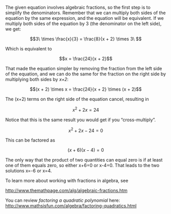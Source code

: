 The given equation involves algebraic fractions, so the
first step is to simplify the denominators. Remember that we can
multiply both sides of the equation by the same expression, and the
equation will be equivalent. If we multiply both sides of the equation
by 3 (the denominator on the left side), we get:

$$3\  \times \frac{x}{3} = \frac{8}{x + 2} \times 3\ $$

Which is equivalent to

$$x = \frac{24}{x + 2}$$

That made the equation simpler by removing the fraction from the left
side of the equation, and we can do the same for the fraction on the
right side by multiplying both sides by *x+2*:

$$(x + 2) \times x = \frac{24}{x + 2} \times (x + 2)$$

The (x+2) terms on the right side of the equation cancel, resulting in

$$x^{2} + 2x = 24$$

Notice that this is the same result you would get if you
“cross-multiply”.

$$x^{2} + 2x - 24 = 0$$

This can be factored as

$$(x + 6)(x - 4) = 0$$

The only way that the product of two quantities can equal zero is if at
least one of them equals zero, so either x+6=0 or x-4=0. That leads to
the two solutions x=-6 or x=4.

To learn more about working with fractions in algebra, see

<http://www.themathpage.com/alg/algebraic-fractions.htm>

You can review *factoring a quadratic polynomial* here:
<http://www.mathsisfun.com/algebra/factoring-quadratics.html>
